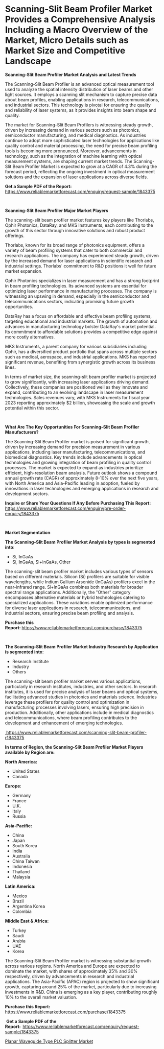 <p><h1>Scanning-Slit Beam Profiler Market Provides a Comprehensive Analysis Including a Macro Overview of the Market, Micro Details such as Market Size and Competitive Landscape</h1></p><p><strong>Scanning-Slit Beam Profiler Market Analysis and Latest Trends</strong></p>
<p><p>The Scanning-Slit Beam Profiler is an advanced optical measurement tool used to analyze the spatial intensity distribution of laser beams and other light sources. It employs a scanning slit mechanism to capture precise data about beam profiles, enabling applications in research, telecommunications, and industrial sectors. This technology is pivotal for ensuring the quality and reliability of laser systems, as it provides insights into beam shape and quality.</p><p>The market for Scanning-Slit Beam Profilers is witnessing steady growth, driven by increasing demand in various sectors such as photonics, semiconductor manufacturing, and medical diagnostics. As industries continue to adopt more sophisticated laser technologies for applications like quality control and material processing, the need for precise beam profiling tools is becoming more pronounced. Moreover, advancements in technology, such as the integration of machine learning with optical measurement systems, are shaping current market trends. The Scanning-Slit Beam Profiler Market is expected to grow at a CAGR of 4.3% during the forecast period, reflecting the ongoing investment in optical measurement solutions and the expansion of laser applications across diverse fields.</p></p>
<p><strong>Get a Sample PDF of the Report:&nbsp;</strong> <a href="https://www.reliablemarketforecast.com/enquiry/request-sample/1843375?utm_campaign=1108&utm_medium=2&utm_source=Github&utm_content=ia&utm_term=13022025&utm_id=scanning-slit-beam-profiler">https://www.reliablemarketforecast.com/enquiry/request-sample/1843375</a></p>
<p>&nbsp;</p>
<p><strong>Scanning-Slit Beam Profiler Major Market Players</strong></p>
<p><p>The scanning-slit beam profiler market features key players like Thorlabs, Ophir Photonics, DataRay, and MKS Instruments, each contributing to the growth of this sector through innovative solutions and robust product offerings. </p><p>Thorlabs, known for its broad range of photonics equipment, offers a variety of beam profiling systems that cater to both commercial and research applications. The company has experienced steady growth, driven by the increased demand for laser applications in scientific research and industrial settings. Thorlabs' commitment to R&D positions it well for future market expansion.</p><p>Ophir Photonics specializes in laser measurement and has a strong footprint in beam profiling technologies. Its advanced systems are essential for optimizing laser performance in manufacturing processes. The company is witnessing an upswing in demand, especially in the semiconductor and telecommunications sectors, indicating promising future growth opportunities.</p><p>DataRay has a focus on affordable and effective beam profiling systems, targeting educational and industrial markets. The growth of automation and advances in manufacturing technology bolster DataRay's market potential. Its commitment to affordable solutions provides a competitive edge against more costly alternatives.</p><p>MKS Instruments, a parent company for various subsidiaries including Ophir, has a diversified product portfolio that spans across multiple sectors such as medical, aerospace, and industrial applications. MKS has reported significant revenue, benefiting from synergistic growth across its business lines.</p><p>In terms of market size, the scanning-slit beam profiler market is projected to grow significantly, with increasing laser applications driving demand. Collectively, these companies are positioned well as they innovate and expand, contributing to an evolving landscape in laser measurement technologies. Sales revenues vary, with MKS Instruments for fiscal year 2023 reporting approximately $2 billion, showcasing the scale and growth potential within this sector.</p></p>
<p>&nbsp;</p>
<p><strong>What Are The Key Opportunities For Scanning-Slit Beam Profiler Manufacturers?</strong></p>
<p><p>The Scanning-Slit Beam Profiler market is poised for significant growth, driven by increasing demand for precision measurement in various applications, including laser manufacturing, telecommunications, and biomedical diagnostics. Key trends include advancements in optical technologies and growing integration of beam profiling in quality control processes. The market is expected to expand as industries prioritize efficient, high-resolution beam analysis. Future outlook shows a compound annual growth rate (CAGR) of approximately 8-10% over the next five years, with North America and Asia-Pacific leading in adoption, fueled by innovations in laser technologies and emerging applications in research and development sectors.</p></p>
<p><strong>Inquire or Share Your Questions If Any Before Purchasing This Report:</strong> <a href="https://www.reliablemarketforecast.com/enquiry/pre-order-enquiry/1843375?utm_campaign=1108&utm_medium=2&utm_source=Github&utm_content=ia&utm_term=13022025&utm_id=scanning-slit-beam-profiler">https://www.reliablemarketforecast.com/enquiry/pre-order-enquiry/1843375</a></p>
<p>&nbsp;</p>
<p><strong>Market Segmentation</strong></p>
<p><strong>The Scanning-Slit Beam Profiler Market Analysis by types is segmented into:</strong></p>
<p><ul><li>Si, InGaAs</li><li>Si, InGaAs, Si+InGaAs, Other</li></ul></p>
<p><p>The scanning-slit beam profiler market includes various types of sensors based on different materials. Silicon (Si) profilers are suitable for visible wavelengths, while Indium Gallium Arsenide (InGaAs) profilers excel in the near-infrared range. Si+InGaAs combines both materials for broader spectral range applications. Additionally, the "Other" category encompasses alternative materials or hybrid technologies catering to specialized applications. These variations enable optimized performance for diverse laser applications in research, telecommunications, and industrial sectors, ensuring precise beam profiling and analysis.</p></p>
<p><strong>Purchase this Report:&nbsp;</strong><a href="https://www.reliablemarketforecast.com/purchase/1843375?utm_campaign=1108&utm_medium=2&utm_source=Github&utm_content=ia&utm_term=13022025&utm_id=scanning-slit-beam-profiler">https://www.reliablemarketforecast.com/purchase/1843375</a></p>
<p>&nbsp;</p>
<p><strong>The Scanning-Slit Beam Profiler Market Industry Research by Application is segmented into:</strong></p>
<p><ul><li>Research Institute</li><li>Industry</li><li>Others</li></ul></p>
<p><p>The scanning-slit beam profiler market serves various applications, particularly in research institutes, industries, and other sectors. In research institutes, it is used for precise analysis of laser beams and optical systems, facilitating advanced studies in photonics and materials science. Industries leverage these profilers for quality control and optimization in manufacturing processes involving lasers, ensuring high precision in production. Additionally, other applications include in medical diagnostics and telecommunications, where beam profiling contributes to the development and enhancement of emerging technologies.</p></p>
<p><a href="https://www.reliablemarketforecast.com/scanning-slit-beam-profiler-r1843375?utm_campaign=1108&utm_medium=2&utm_source=Github&utm_content=ia&utm_term=13022025&utm_id=scanning-slit-beam-profiler">&nbsp;https://www.reliablemarketforecast.com/scanning-slit-beam-profiler-r1843375</a></p>
<p><strong>In terms of Region, the Scanning-Slit Beam Profiler Market Players available by Region are:</strong></p>
<p>
    <p> <strong> North America: </strong>
        <ul>
            <li>United States</li>
            <li>Canada</li>
        </ul>
        </p> 
    <p> <strong> Europe: </strong>
        <ul>
            <li>Germany</li>
            <li>France</li>
            <li>U.K.</li>
            <li>Italy</li>
            <li>Russia</li>
        </ul>
        </p> 
    <p> <strong> Asia-Pacific: </strong>
        <ul>
            <li>China</li>
            <li>Japan</li>
            <li>South Korea</li>
            <li>India</li>
            <li>Australia</li>
            <li>China Taiwan</li>
            <li>Indonesia</li>
            <li>Thailand</li>
            <li>Malaysia</li>
        </ul>
        </p> 
    <p> <strong> Latin America: </strong>
        <ul>
            <li>Mexico</li>
            <li>Brazil</li>
            <li>Argentina Korea</li>
            <li>Colombia</li>
        </ul>
        </p> 
    <p> <strong> Middle East & Africa: </strong>
        <ul>
            <li>Turkey</li>
            <li>Saudi</li>
            <li>Arabia</li>
            <li>UAE</li>
            <li>Korea</li>
        </ul>
    </p>
    </p>
<p><p>The Scanning-Slit Beam Profiler market is witnessing substantial growth across various regions. North America and Europe are expected to dominate the market, with shares of approximately 35% and 30% respectively, driven by advancements in research and industrial applications. The Asia-Pacific (APAC) region is projected to show significant growth, capturing around 25% of the market, particularly due to increasing investments in R&D. China is emerging as a key player, contributing roughly 10% to the overall market valuation.</p></p>
<p><strong>Purchase this Report: </strong><a href="https://www.reliablemarketforecast.com/purchase/1843375?utm_campaign=1108&utm_medium=2&utm_source=Github&utm_content=ia&utm_term=13022025&utm_id=scanning-slit-beam-profiler">https://www.reliablemarketforecast.com/purchase/1843375</a></p>
<p>&nbsp;<strong>Get a Sample PDF of the Report:&nbsp;&nbsp;</strong><a href="https://www.reliablemarketforecast.com/enquiry/request-sample/1843375?utm_campaign=1108&utm_medium=2&utm_source=Github&utm_content=ia&utm_term=13022025&utm_id=scanning-slit-beam-profiler">https://www.reliablemarketforecast.com/enquiry/request-sample/1843375</a></p>
<p><strong></strong></p>
<p><p><a href="https://github.com/CliffMedina6/Market-Research-Report-List-7/blob/main/planar-waveguide-type-plc-splitter-market.md?utm_campaign=1108&utm_medium=2&utm_source=Github&utm_content=ia&utm_term=13022025&utm_id=scanning-slit-beam-profiler">Planar Waveguide Type PLC Splitter Market</a></p></p>